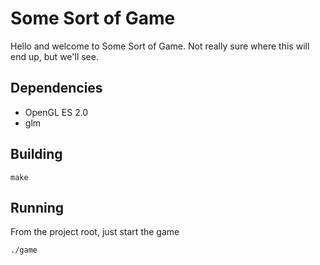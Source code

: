 # Some Sort of Game

Hello and welcome to Some Sort of Game.
Not really sure where this will end up, but we'll see.

## Dependencies

* OpenGL ES 2.0
* glm

## Building

    make

## Running

From the project root, just start the game

    ./game
